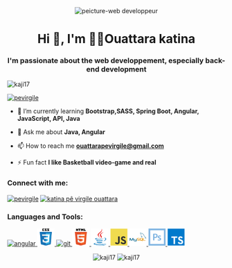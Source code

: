 <div align='center' heigth='70'>
  <img  src='https://www.pc15.fr/images/developpeur.gif' alt='peicture-web developpeur'>
</div>
<h1 align="center">Hi 👋, I'm 👨‍💻Ouattara katina</h1>
<h3 align="center">I'm passionate about the web developpement, especially back-end development</h3>

<p align="left"> <img src="https://komarev.com/ghpvc/?username=kaji17&label=Profile%20views&color=0e75b6&style=flat" alt="kaji17" /> </p>

<p align="left"> <a href="https://twitter.com/pevirgile" target="blank"><img src="https://img.shields.io/twitter/follow/pevirgile?logo=twitter&style=for-the-badge" alt="pevirgile" /></a> </p>

- 🌱 I’m currently learning **Bootstrap,SASS, Spring Boot, Angular, JavaScript, API, Java**

- 💬 Ask me about **Java, Angular**

- 📫 How to reach me **ouattarapevirgile@gmail.com**

- ⚡ Fun fact **I like Basketball video-game and real**

<h3 align="left">Connect with me:</h3>
<p align="left">
<a href="https://twitter.com/pevirgile" target="blank"><img align="center" src="https://raw.githubusercontent.com/rahuldkjain/github-profile-readme-generator/master/src/images/icons/Social/twitter.svg" alt="pevirgile" height="30" width="40" /></a>
<a href="https://www.linkedin.com/in/katina-p%C3%AA-virgile-ouattara-62289a203/" target="blank"><img align="center" src="https://raw.githubusercontent.com/rahuldkjain/github-profile-readme-generator/master/src/images/icons/Social/linked-in-alt.svg" alt="katina pê virgile ouattara" height="30" width="40" /></a>
</p>

<h3 align="left">Languages and Tools:</h3>
<p align="left"> <a href="https://angular.io" target="_blank" rel="noreferrer"> <img src="https://angular.io/assets/images/logos/angular/angular.svg" alt="angular" width="40" height="40"/> </a> <a href="https://www.w3schools.com/css/" target="_blank" rel="noreferrer"> <img src="https://raw.githubusercontent.com/devicons/devicon/master/icons/css3/css3-original-wordmark.svg" alt="css3" width="40" height="40"/> </a> <a href="https://git-scm.com/" target="_blank" rel="noreferrer"> <img src="https://www.vectorlogo.zone/logos/git-scm/git-scm-icon.svg" alt="git" width="40" height="40"/> </a> <a href="https://www.w3.org/html/" target="_blank" rel="noreferrer"> <img src="https://raw.githubusercontent.com/devicons/devicon/master/icons/html5/html5-original-wordmark.svg" alt="html5" width="40" height="40"/> </a> <a href="https://www.java.com" target="_blank" rel="noreferrer"> <img src="https://raw.githubusercontent.com/devicons/devicon/master/icons/java/java-original.svg" alt="java" width="40" height="40"/> </a> <a href="https://developer.mozilla.org/en-US/docs/Web/JavaScript" target="_blank" rel="noreferrer"> <img src="https://raw.githubusercontent.com/devicons/devicon/master/icons/javascript/javascript-original.svg" alt="javascript" width="40" height="40"/> </a> <a href="https://www.mysql.com/" target="_blank" rel="noreferrer"> <img src="https://raw.githubusercontent.com/devicons/devicon/master/icons/mysql/mysql-original-wordmark.svg" alt="mysql" width="40" height="40"/> </a> <a href="https://www.photoshop.com/en" target="_blank" rel="noreferrer"> <img src="https://raw.githubusercontent.com/devicons/devicon/master/icons/photoshop/photoshop-line.svg" alt="photoshop" width="40" height="40"/> </a> <a href="https://www.typescriptlang.org/" target="_blank" rel="noreferrer"> <img src="https://raw.githubusercontent.com/devicons/devicon/master/icons/typescript/typescript-original.svg" alt="typescript" width="40" height="40"/> </a> </p>

<p>
  <div align='center'>
<img align="center" src="https://github-readme-stats.vercel.app/api/top-langs?username=kaji17&show_icons=true&locale=en&layout=compact" alt="kaji17" />
<img align="center" src="https://github-readme-streak-stats.herokuapp.com/?user=kaji17&" alt="kaji17" />
</div>
</p>

<p></p>

